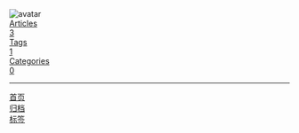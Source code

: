 <!DOCTYPE html><html lang="zh_cn" data-theme="light"><head><meta charset="UTF-8"><meta http-equiv="X-UA-Compatible" content="IE=edge"><meta name="viewport" content="width=device-width, initial-scale=1.0,viewport-fit=cover"><title>名人堂</title><meta name="author" content="Sunaokami Shiroko"><meta name="copyright" content="Sunaokami Shiroko"><meta name="format-detection" content="telephone=no"><meta name="theme-color" content="#ffffff"><meta property="og:type" content="website">
<meta property="og:title" content="20270606">
<meta property="og:url" content="http://example.com/index.html">
<meta property="og:site_name" content="20270606">
<meta property="og:locale" content="zh_CN">
<meta property="og:image" content="https://www.freeimg.cn/i/2024/02/06/65c1f056dc08f.png">
<meta property="article:author" content="Sunaokami Shiroko">
<meta name="twitter:card" content="summary">
<meta name="twitter:image" content="https://www.freeimg.cn/i/2024/02/06/65c1f056dc08f.png"><link rel="shortcut icon" href="/img/favicon.png"><link rel="canonical" href="http://example.com/index.html"><link rel="preconnect" href="//cdn.jsdelivr.net"/><link rel="preconnect" href="//busuanzi.ibruce.info"/><link rel="stylesheet" href="/css/index.css?v=4.12.0"><link rel="stylesheet" href="https://cdn.jsdelivr.net/npm/@fortawesome/fontawesome-free@6.5.1/css/all.min.css"><link rel="stylesheet" href="https://cdn.jsdelivr.net/npm/@fancyapps/ui@5.0.32/dist/fancybox/fancybox.min.css" media="print" onload="this.media='all'"><script>const GLOBAL_CONFIG = {
  root: '/',
  algolia: undefined,
  localSearch: undefined,
  translate: undefined,
  noticeOutdate: undefined,
  highlight: {"plugin":"highlight.js","highlightCopy":true,"highlightLang":true,"highlightHeightLimit":false},
  copy: {
    success: 'Copy Successful',
    error: 'Copy Error',
    noSupport: 'Browser Not Supported'
  },
  relativeDate: {
    homepage: false,
    post: false
  },
  runtime: '',
  dateSuffix: {
    just: 'Just now',
    min: 'minutes ago',
    hour: 'hours ago',
    day: 'days ago',
    month: 'months ago'
  },
  copyright: undefined,
  lightbox: 'fancybox',
  Snackbar: undefined,
  infinitegrid: {
    js: 'https://cdn.jsdelivr.net/npm/@egjs/infinitegrid@4.11.0/dist/infinitegrid.min.js',
    buttonText: 'Load More'
  },
  isPhotoFigcaption: false,
  islazyload: false,
  isAnchor: false,
  percent: {
    toc: true,
    rightside: false,
  },
  autoDarkmode: false
}</script><script id="config-diff">var GLOBAL_CONFIG_SITE = {
  title: '名人堂',
  isPost: false,
  isHome: true,
  isHighlightShrink: false,
  isToc: false,
  postUpdate: '2024-04-18 22:04:32'
}</script><script>(win=>{
      win.saveToLocal = {
        set: (key, value, ttl) => {
          if (ttl === 0) return
          const now = Date.now()
          const expiry = now + ttl * 86400000
          const item = {
            value,
            expiry
          }
          localStorage.setItem(key, JSON.stringify(item))
        },
        get: key => {
          const itemStr = localStorage.getItem(key)
          if (!itemStr) {
            return undefined
          }
          const item = JSON.parse(itemStr)
          const now = Date.now()
          if (now > item.expiry) {
            localStorage.removeItem(key)
            return undefined
          }
          return item.value
        }
      }
      win.getScript = (url, attr = {}) => new Promise((resolve, reject) => {
        const script = document.createElement('script')
        script.src = url
        script.async = true
        script.onerror = reject
        script.onload = script.onreadystatechange = function() {
          const loadState = this.readyState
          if (loadState && loadState !== 'loaded' && loadState !== 'complete') return
          script.onload = script.onreadystatechange = null
          resolve()
        }
        Object.keys(attr).forEach(key => {
          script.setAttribute(key, attr[key])
        })
        document.head.appendChild(script)
      })
      win.getCSS = (url, id = false) => new Promise((resolve, reject) => {
        const link = document.createElement('link')
        link.rel = 'stylesheet'
        link.href = url
        if (id) link.id = id
        link.onerror = reject
        link.onload = link.onreadystatechange = function() {
          const loadState = this.readyState
          if (loadState && loadState !== 'loaded' && loadState !== 'complete') return
          link.onload = link.onreadystatechange = null
          resolve()
        }
        document.head.appendChild(link)
      })
      win.activateDarkMode = () => {
        document.documentElement.setAttribute('data-theme', 'dark')
        if (document.querySelector('meta[name="theme-color"]') !== null) {
          document.querySelector('meta[name="theme-color"]').setAttribute('content', '#0d0d0d')
        }
      }
      win.activateLightMode = () => {
        document.documentElement.setAttribute('data-theme', 'light')
        if (document.querySelector('meta[name="theme-color"]') !== null) {
          document.querySelector('meta[name="theme-color"]').setAttribute('content', '#ffffff')
        }
      }
      const t = saveToLocal.get('theme')
        if (t === 'dark') activateDarkMode()
        else if (t === 'light') activateLightMode()
      const asideStatus = saveToLocal.get('aside-status')
      if (asideStatus !== undefined) {
        if (asideStatus === 'hide') {
          document.documentElement.classList.add('hide-aside')
        } else {
          document.documentElement.classList.remove('hide-aside')
        }
      }
      const detectApple = () => {
        if(/iPad|iPhone|iPod|Macintosh/.test(navigator.userAgent)){
          document.documentElement.classList.add('apple')
        }
      }
      detectApple()
    })(window)</script><meta name="generator" content="Hexo 7.1.1"></head><body><div id="web_bg"></div><div id="sidebar"><div id="menu-mask"></div><div id="sidebar-menus"><div class="avatar-img is-center"><img src="https://www.freeimg.cn/i/2024/02/06/65c1f056dc08f.png" onerror="onerror=null;src='/img/friend_404.gif'" alt="avatar"/></div><div class="sidebar-site-data site-data is-center"><a href="/archives/"><div class="headline">Articles</div><div class="length-num">3</div></a><a href="/tags/"><div class="headline">Tags</div><div class="length-num">1</div></a><a href="/categories/"><div class="headline">Categories</div><div class="length-num">0</div></a></div><hr class="custom-hr"/><div class="menus_items"><div class="menus_item"><a class="site-page" href="/"><i class="fa-fw home"></i><span> 首页</span></a></div><div class="menus_item"><a class="site-page" href="/archives/"><i class="fa-fw fas fa-archive"></i><span> 归档</span></a></div><div class="menus_item"><a class="site-page" href="/tags/"><i class="fa-fw fas fa-tags"></i><span> 标签</span></a></div><div class="menus_item"><a class="site-page" href="/categories/"><i class="fa-fw fas fa-folder

